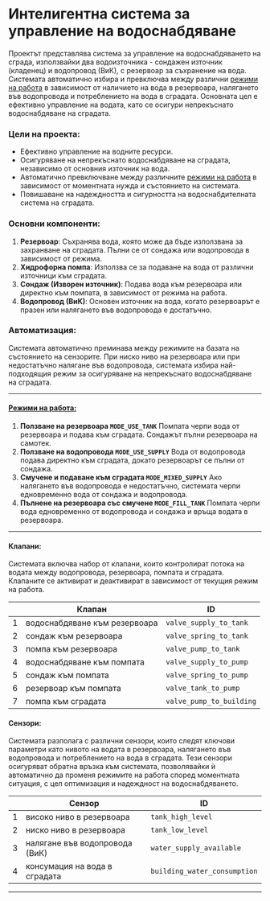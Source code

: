 # Интелигентна система за управление на водоснабдяване

Проектът представлява система за управление на водоснабдяването на сграда, използвайки два водоизточника - сондажен източник (кладенец) и водопровод (ВиК), с резервоар за съхранение на вода. Системата автоматично избира и превключва между различни [режими на работа](./docs/modes/modes.md) в зависимост от наличието на вода в резервоара, налягането във водопровода и потреблението на вода в сградата. Основната цел е ефективно управление на водата, като се осигури непрекъснато водоснабдяване на сградата.

### Цели на проекта:

- Ефективно управление на водните ресурси.
- Осигуряване на непрекъснато водоснабдяване на сградата, независимо от основния източник на вода.
- Автоматично превключване между различните [режими на работа](./docs/modes/modes.md) в зависимост от моментната нужда и състоянието на системата.
- Повишаване на надеждността и сигурността на водоснабдителната система на сградата.

### Основни компоненти:

1. **Резервоар**: Съхранява вода, която може да бъде използвана за захранване на сградата. Пълни се от сондажа или водопровода в зависимост от режима.
2. **Хидрофорна помпа**: Използва се за подаване на вода от различни източници към сградата.
3. **Сондаж (Изворен източник)**: Подава вода към резервоара или директно към помпата, в зависимост от режима на работа.
4. **Водопровод (ВиК)**: Основен източник на вода, когато резервоарът е празен или налягането във водопровода е достатъчно.







### Автоматизация:

Системата автоматично преминава между режимите на базата на състоянието на сензорите. При ниско ниво на резервоара или при недостатъчно налягане във водопровода, системата избира най-подходящия режим за осигуряване на непрекъснато водоснабдяване на сградата.

---
#### [Режими на работа:](./docs/modes/modes.md)

1. **Ползване на резервоара `MODE_USE_TANK`**
Помпата черпи вода от резервоара и подава към сградата. Сондажът пълни резервоара на самотек.
2. **Ползване на водопровода `MODE_USE_SUPPLY`**
Вода от водопровода подава директно към сградата, докато резервоарът се пълни от сондажа.
3. **Смучене и подаване към сградата `MODE_MIXED_SUPPLY`**
Ако налягането във водопровода е недостатъчно, системата черпи едновременно вода от сондажа и водопровода.
4. **Пълнене на резервоара със смучене `MODE_FILL_TANK`**
Помпата черпи вода едновременно от водопровода и сондажа и връща водата в резервоара.

---


#### Клапани:

Системата включва набор от клапани, които контролират потока на водата между водопровода, резервоара, помпата и сградата. Клапаните се активират и деактивират в зависимост от текущия режим на работа.

|    |               Клапан                        | ID                           |
|----|----------------------------------------------|------------------------------|
| 1  | водоснабдяване към резервоара         | `valve_supply_to_tank`       |
| 2  | сондаж към резервоара                 | `valve_spring_to_tank`       |
| 3  | помпа към резервоара                  | `valve_pump_to_tank`         |
| 4  | водоснабдяване към помпата            | `valve_supply_to_pump`       |
| 5  | сондаж към помпата                    | `valve_spring_to_pump`       |
| 6  | резервоар към помпата                 | `valve_tank_to_pump`         |
| 7  | помпа към сградата                    | `valve_pump_to_building`     |


#### Сензори:

Системата разполага с различни сензори, които следят ключови параметри като нивото на водата в резервоара, налягането във водопровода и потреблението на вода в сградата. Тези сензори осигуряват обратна връзка към системата, позволявайки ѝ автоматично да променя режимите на работа според моментната ситуация, с цел оптимизация и надеждност на водоснабдяването.

|    | Сензор                                     | ID                           |
|----|----------------------------------------------|------------------------------|
| 1  | високо ниво в резервоара           | `tank_high_level`            |
| 2  |ниско ниво в резервоара            | `tank_low_level`             |
| 3  | налягане във водопровода (ВиК)     | `water_supply_available`     |
| 4  |консумация на вода в сградата      | `building_water_consumption` |


---
